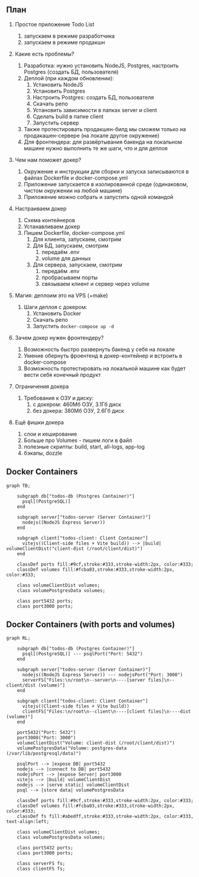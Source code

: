 ## План

1. Простое приложение Todo List
   1. запускаем в режиме разработчика
   2. запускаем в режиме продакшн
2. Какие есть проблемы?

   1. Разработка: нужно установить NodeJS, Postgres, настроить Postgres (создать БД, пользователя)
   2. Деплой (при каждом обновлении):
      1. Установить NodeJS
      2. Установить Postgres
      3. Настроить Postgres: создать БД, пользователя
      4. Скачать репо
      5. Установить зависимости в папках server и client
      6. Сделать build в папке client
      7. Запустить сервер
   3. Также протестировать продакшен-билд мы сможем только на продакашен-сервере (на локале другое окружение)
   4. Для фронтендера: для развёртывания бакенда на локальном машине нужно выполнить те же шаги, что и для деплоя

3. Чем нам поможет докер?

   1. Окружение и инструкции для сборки и запуска записываются в файлах Dockerfile и docker-compose.yml
   2. Приложение запускается в изолированной среде (одинаковом, чистом окружении на любой машине)
   3. Приложение можно собрать и запустить одной командой

4. Настраиваем докер

   1. Схема контейнеров
   2. Устанавливаем докер
   3. Пишем Dockerfile, docker-compose.yml
      1. Для клиента, запускаем, смотрим
      2. Для БД, запускаем, смотрим
         1. передаём .env
         2. volume для данных
      3. Для сервера, запускаем, смотрим
         1. передаём .env
         2. пробрасываем порты
         3. связываем клиент и сервер через volume

5. Магия: деплоим это на VPS (+make)
   1. Шаги деплоя с докером:
      1. Установить Docker
      2. Скачать репо
      3. Запустить `docker-compose up -d`
6. Зачем докер нужен фронтендеру?
   1. Возможность быстро развернуть бакенд у себя на локале
   2. Умение обернуть фроентенд в докер-контейнер и встроить в docker-compose
   3. Возможность протестировать на локальной машине как будет вести себя конечный продукт
7. Ограничения докера
   1. Требования к ОЗУ и диску:
      1. с докером: 460Мб ОЗУ, 3.1Гб диск
      2. без докера: 380Мб ОЗУ, 2.6Гб диск
8. Ещё фишки докера
   1. слои и кеширование
   2. Больше про Volumes - пишем логи в файл
   3. полезные скрипты: build, start, all-logs, app-log
   4. бэкапы, dozzle

## Docker Containers

```mermaid
graph TB;

    subgraph db["todos-db (Postgres Container)"]
      psql[(PostgreSQL)]
    end

    subgraph server["todos-server (Server Container)"]
      nodejs((NodeJS Express Server))
    end

    subgraph client["todos-client: Client Container"]
      vitejs((Client-side files + Vite build)) --> |build| volumeClientDist("client-dist (/root/client/dist)")
    end

    classDef ports fill:#9cf,stroke:#333,stroke-width:2px, color:#333;
    classDef volumes fill:#fcba03,stroke:#333,stroke-width:2px, color:#333;

    class volumeClientDist volumes;
    class volumePostgresData volumes;

    class port5432 ports;
    class port3000 ports;
```

## Docker Containers (with ports and volumes)

```mermaid
graph RL;

    subgraph db["todos-db (Postgres Container)"]
      psql[(PostgreSQL)] --- psqlPort("Port: 5432")
    end

    subgraph server["todos-server (Server Container)"]
      nodejs((NodeJS Express Server)) --- nodejsPort("Port: 3000")
      serverFS["Files:\n/root\n--server\n----[server files]\n--client/dist (volume)"]
    end

    subgraph client["todos-client: Client Container"]
      vitejs((Client-side files + Vite build))
      clientFS["Files:\n/root\n--client\n----[client files]\n----dist (volume)"]
    end

    port5432("Port: 5432")
    port3000("Port: 3000")
    volumeClientDist("Volume: client-dist (/root/client/dist)")
    volumePostgresData("Volume: postgres-data (/var/lib/postgresql/data)")

    psqlPort --> |expose DB| port5432
    nodejs --> |connect to DB| port5432
    nodejsPort --> |expose Server| port3000
    vitejs --> |build| volumeClientDist
    nodejs --> |serve static| volumeClientDist
    psql --> |store data| volumePostgresData

    classDef ports fill:#9cf,stroke:#333,stroke-width:2px, color:#333;
    classDef volumes fill:#fcba03,stroke:#333,stroke-width:2px, color:#333;
    classDef fs fill:#abedff,stroke:#333,stroke-width:2px, color:#333, text-align:left;

    class volumeClientDist volumes;
    class volumePostgresData volumes;

    class port5432 ports;
    class port3000 ports;

    class serverFS fs;
    class clientFS fs;
```
